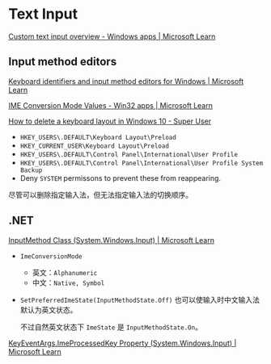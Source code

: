# Text Input
[Custom text input overview - Windows apps | Microsoft Learn](https://learn.microsoft.com/en-us/windows/apps/design/input/custom-text-input)

## Input method editors
[Keyboard identifiers and input method editors for Windows | Microsoft Learn](https://learn.microsoft.com/en-us/windows-hardware/manufacture/desktop/windows-language-pack-default-values)

[IME Conversion Mode Values - Win32 apps | Microsoft Learn](https://learn.microsoft.com/en-us/windows/win32/intl/ime-conversion-mode-values)

[How to delete a keyboard layout in Windows 10 - Super User](https://superuser.com/questions/957552/how-to-delete-a-keyboard-layout-in-windows-10)
- `HKEY_USERS\.DEFAULT\Keyboard Layout\Preload`
- `HKEY_CURRENT_USER\Keyboard Layout\Preload`
- `HKEY_USERS\.DEFAULT\Control Panel\International\User Profile`
- `HKEY_USERS\.DEFAULT\Control Panel\International\User Profile System Backup`
- Deny `SYSTEM` permissons to prevent these from reappearing.

尽管可以删除指定输入法，但无法指定输入法的切换顺序。

## .NET
[InputMethod Class (System.Windows.Input) | Microsoft Learn](https://learn.microsoft.com/en-us/dotnet/api/system.windows.input.inputmethod)

- `ImeConversionMode`
  - 英文：`Alphanumeric`
  - 中文：`Native, Symbol`

- `SetPreferredImeState(InputMethodState.Off)` 也可以使输入时中文输入法默认为英文状态。

  不过自然英文状态下 `ImeState` 是 `InputMethodState.On`。

[KeyEventArgs.ImeProcessedKey Property (System.Windows.Input) | Microsoft Learn](https://learn.microsoft.com/en-us/dotnet/api/system.windows.input.keyeventargs.imeprocessedkey)